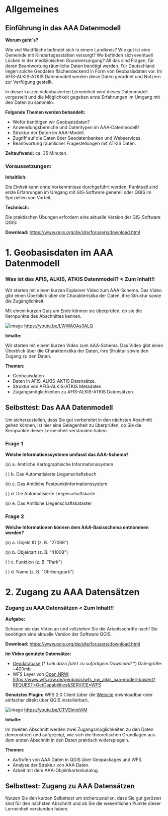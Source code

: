 # Allgemeines

## Einführung in das AAA Datenmodell

**Worum geht´s?**

Wie viel Waldfläche befindet sich in einem Landkreis? Wie gut ist eine Gemeinde mit Kindertagesstätten versorgt? Wo befinden sich eventuell Lücken in der medizinischen Grundversorgung? All das sind Fragen, für deren Beantwortung räumliche Daten benötigt werden. Für Deutschland liegen solche Geodaten flächendeckend in Form von Geobasisdaten vor. Im AFIS-ALKIS-ATKIS Datenmodell werden diese Daten geordnet und Nutzern zur Verfügung gestellt.

In dieser kurzen videobasierten Lerneinheit wird dieses Datenmodell vorgestellt und die Möglichkeit gegeben erste Erfahrungen im Umgang mit den Daten zu sammeln.

**Folgende Themen werden behandelt:**

- Wofür benötigen wir Geobasisdaten?
- Anwendungsbereiche und Datentypen im AAA-Datenmodell?
- Struktur der Daten im AAA-Modell.
- Zugriff auf die Daten über Geodatenbanken und Webservices.
- Beantwortung räumlicher Fragestellungen mit ATKIS Daten.
  
**Zeitaufwand:**
ca. 35 Minuten.

### Voraussetzungen:

**Inhaltlich:**

Die Einheit kann ohne Vorkenntnisse durchgeführt werden. Punktuell sind erste Erfahrungen im Umgang mit GIS-Software generell oder QGIS im Speziellen von Vorteil.

**Technisch:**

Die praktischen Übungen erfordern eine aktuelle Version der GIS-Software QGIS:

**Download:**
https://www.qgis.org/de/site/forusers/download.html

# 1. Geobasisdaten im AAA Datenmodell

### Was ist das AFIS, ALKIS, ATKIS Datenmodell? < Zum Inhalt!!
Wir starten mit einem kurzen Explainer Video zum AAA-Schema. Das Video gibt einen Überblick über die Charakteristika der Daten, ihre Struktur sowie die Zugänglichkeit.

Mit einem kurzen Quiz am Ende können sie überprüfen, ob sie die Kernpunkte des Abschnittes kennen. 

![image](https://github.com/oer4sdi/OER_AAA/assets/152982068/40824439-99a5-4536-8229-ac1bad177e07)
https://youtu.be/LWWAOAs3ALQ

**Inhalte:**

Wir starten mit einem kurzen Video zum AAA-Schema. Das Video gibt einen Überblick über die Charakteristika der Daten, ihre Struktur sowie den Zugang zu den Daten.


**Themen:**

- Geobasisdaten
- Daten in AFIS-ALKIS-AKTIS Datensätze.
- Struktur von AFIS-ALKIS-ATKIS Metadaten.
- Zugangsmöglichkeiten zu AFIS-ALKIS-ATKIS Datensätzen.


## Selbsttest: Das AAA Datenmodell

Um sicherzustellen, dass Sie gut vorbereitet in den nächsten Abschnitt gehen können, ist hier eine Gelegenheit zu überprüfen, ob Sie die Kernpunkte dieser Lerneinheit verstanden haben.

### Frage 1

**Welche Informationssysteme umfasst das AAA-Schema?**

(x) a. Amtliche Kartographische Informationssystem

( ) b. Das Automatisierte Liegenschaftsbuch

(x) c. Das Amtliche Festpunktinformationssystem

( ) d. Die Automatisierte Liegenschaftskarte

(x) e. Das Amtliche Liegenschaftskataster


### Frage 2

**Welche Informationen können dem AAA-Basisschema entnommen werden?**

(x) a. Objekt ID (z. B. "27068")

(x) b. Objektart (z. B. "41008")

( ) c. Funktion (z. B. "Park")

( ) d. Name (z. B. "Ohrbergpark")

# 2. Zugang zu AAA Datensätzen

### Zugang zu AAA Datensätzen < Zum Inhalt!!

**Aufgabe:**

Schauen sie das Video an und vollziehen Sie die Arbeitsschritte nach! Sie benötigen eine aktuelle Version der Software QGIS.

**Download:**
https://www.qgis.org/de/site/forusers/download.html

**Im Video genutzte Datensätze:**
- [Geodatabase](https://single-datasets.opengeodata.lgln.niedersachsen.de/bdlm/20230330_nba_bkg_bdlm_ni_ohne_HB_V5_1.gdb.zip)  (* *Link dazu führt zu sofortigem Download!* *) Dateigröße: ~400mb
- WFS Layer von [Open.NRW](https://open.nrw/dataset/407373a2-422c-469c-a7e9-06a62b4d7d9a): https://www.wfs.nrw.de/geobasis/wfs_nw_alkis_aaa-modell-basiert?REQUEST=GetCapabilities&SERVICE=WFS

**Genutztes Plugin:**
WFS 2.0 Client (über die [Website](https://plugins.qgis.org/plugins/wfsclient/) downloadbar oder einfacher direkt über QGIS installierbar).

![image](https://github.com/oer4sdi/OER_AAA/assets/152982068/6776f1ff-3447-444f-ba4b-325b78e29278)
https://youtu.be/CTVSlmioViM

**Inhalte:**

Im zweiten Abschnitt werden zwei Zugangsmöglichkeiten zu den Daten demonstriert und aufgezeigt, wie sich die theoretischen Grundlagen aus dem ersten Abschnitt in den Daten praktisch widerspiegeln.


**Themen:**

- Aufrufen von AAA Daten in QGIS über Geopackages und WFS.
- Analyse der Struktur von AAA Daten.
- Arbeit mit dem AAA-Objektkartenkatalog.


## Selbsttest: Zugang zu AAA Datensätzen

Nutzen Sie den kurzen Selbsttest um sicherzustellen, dass Sie gut gerüstet sind für den nächsten Abschnitt und ob Sie die wesentlichen Punkte dieser Lerneinheit verstanden haben.
